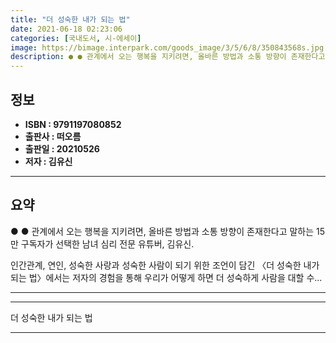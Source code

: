 ```yaml
---
title: "더 성숙한 내가 되는 법"
date: 2021-06-18 02:23:06
categories: [국내도서, 시-에세이]
image: https://bimage.interpark.com/goods_image/3/5/6/8/350843568s.jpg
description: ● ● 관계에서 오는 행복을 지키려면, 올바른 방법과 소통 방향이 존재한다고 말하는 15만 구독자가 선택한 남녀 심리 전문 유튜버, 김유신. 인간관계, 연인, 성숙한 사랑과 성숙한 사람이 되기 위한 조언이 담긴 〈더 성숙한 내가 되는 법〉에서는 저자의 경험을 통해 우리가 어떻게 하
---
```


## **정보**

- **ISBN : 9791197080852**
- **출판사 : 떠오름**
- **출판일 : 20210526**
- **저자 : 김유신**

------



## **요약**

●  ●  관계에서 오는 행복을 지키려면, 올바른 방법과 소통 방향이 존재한다고 말하는 15만 구독자가 선택한 남녀 심리 전문 유튜버, 김유신.

인간관계, 연인, 성숙한 사랑과 성숙한 사람이 되기 위한 조언이 담긴 〈더 성숙한 내가 되는 법〉에서는 저자의 경험을 통해 우리가 어떻게 하면 더 성숙하게 사람을 대할 수... 

------



------


더 성숙한 내가 되는 법 

------


